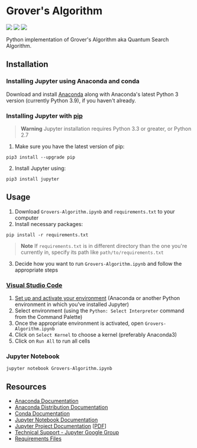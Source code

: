 # Grover's Algorithm
![](https://img.shields.io/static/v1?label=Language&message=Python+3.10.9&logo=python&color=yellow&labelColor=393939&logoColor=white)
![](https://img.shields.io/static/v1?label=Kernel&message=Anaconda3&logo=anaconda&color=39ae39&labelColor=393939&logoColor=white)
![](https://img.shields.io/static/v1?label=IDE&message=Visual+Studio+Code&logo=visual+studio+code&color=blue&labelColor=393939&logoColor=white)

Python implementation of Grover's Algorithm aka Quantum Search Algorithm.

## Installation
### Installing Jupyter using Anaconda and conda
Download and install [Anaconda](https://www.anaconda.com/download) along with Anaconda's latest Python 3 version (currently Python 3.9), if you haven't already.

### Installing Jupyter with [pip](https://pip.pypa.io/en/stable/installation)
> **Warning**
> Jupyter installation requires Python 3.3 or greater, or Python 2.7
1. Make sure you have the latest version of pip:
```
pip3 install --upgrade pip
```
2. Install Jupyter using:
```
pip3 install jupyter
```

## Usage
1. Download `Grovers-Algorithm.ipynb` and `requirements.txt` to your computer
2. Install necessary packages:
```
pip install -r requirements.txt
```
> **Note**
> If `requirements.txt` is in different directory than the one you're currently in, specify its path like `path/to/requirements.txt`
3. Decide how you want to run `Grovers-Algorithm.ipynb` and follow the appropriate steps

### [Visual Studio Code](https://code.visualstudio.com/docs/datascience/jupyter-notebooks)
1. [Set up and activate your environment](https://py-vscode.readthedocs.io/en/latest/files/venv.html) (Anaconda or another Python environment in which you've installed Jupyter)
2. Select environment (using the `Python: Select Interpreter` command from the Command Palette)
3. Once the appropriate environment is activated, open `Grovers-Algorithm.ipynb`
4. Click on `Select Kernel` to choose a kernel (preferably Anaconda3)
5. Click on `Run All` to run all cells

### Jupyter Notebook
```
jupyter notebook Grovers-Algorithm.ipynb
```

## Resources
* [Anaconda Documentation](https://docs.anaconda.com)
* [Anaconda Distribution Documentation](https://docs.continuum.io/free/anaconda)
* [Conda Documentation](https://docs.conda.io/en/latest)
* [Jupyter Notebook Documentation](https://jupyter-notebook.readthedocs.io/en/latest)
* [Jupyter Project Documentation](https://docs.jupyter.org/en/latest/index.html) [[PDF](https://buildmedia.readthedocs.org/media/pdf/jupyter/latest/jupyter.pdf)]
* [Technical Support - Jupyter Google Group](https://discourse.jupyter.org)
* [Requirements Files](https://pip.pypa.io/en/latest/user_guide/#requirements-files)

